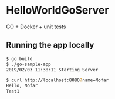 # HelloWorldGoServer
GO + Docker + unit tests

## Running the app locally


```bash
$ go build
$ ./go-sample-app
2019/02/03 11:38:11 Starting Server
```


```bash
$ curl http://localhost:8080?name=Nofar
Hello, Nofar 
Test1
``` 

  
   
   
    
         
          
               
 
   
  
